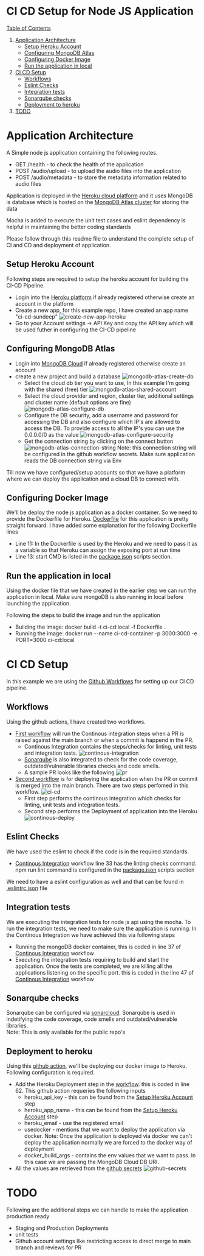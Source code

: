 # CI CD Setup for Node JS Application
[Table of Contents](#table-of-contents)
1. [Application Architecture](#application-architecture)  
    * [Setup Heroku Account](#setup-heroku-account)  
    * [Configuring MongoDB Atlas](#configuring-mongodb-atlas)  
    * [Configuring Docker Image](#configuring-docker-image) 
    * [Run the application in local](#run-the-application-in-local)  
2. [CI CD Setup](#ci-cd-setup)
    * [Workflows](#workflows)  
    * [Eslint Checks](#eslint-checks)  
    * [Integration tests](#integration-tests)  
    * [Sonarqube checks](#sonarqube-checks)  
    * [Deployment to heroku](#deployment-to-heroku)  
3. [TODO](#todo)

# Application Architecture
A Simple node js application containing the following routes.

* GET /health - to check the health of the application  
* POST /audio/upload - to upload the audio files into the application
* POST /audio/metadata - to store the metadata information related to audio files

Application is deployed in the [Heroku cloud platform](https://www.heroku.com/)  and it uses MongoDB is database which is hosted on the [MongoDB Atlas cluster](https://www.mongodb.com/cloud-database/benefits) for storing the data

Mocha is added to execute the unit test cases and eslint dependency is helpful in maintaining the better coding standards

Please follow through this readme file to understand the complete setup of CI and CD and deployment of application.


## Setup Heroku Account

Following steps are required to setup the heroku account for building the CI-CD Pipeline.  
* Login into the [Heroku platform](https://www.heroku.com/) if already registered otherwise create an account in the platform
* Create a new app, for this example repo, I have created an app name "ci-cd-sundeep" ![create-new-app-heroku](./docs/images/create-new-app-heroku.png)
* Go to your Account settings -> API Key and copy the API key which will be used futher in configuring the CI-CD pipeline  


## Configuring MongoDB Atlas

* Login into [MongoDB Cloud](https://www.mongodb.com/atlas) if already registered otherwise create an account
* create a new project and build a database ![mongodb-atlas-create-db](./docs/images/mongodb-atlas-create-db.png)  
    * Select the cloud db tier you want to use, In this example I'm going with the shared (free) tier ![mongodb-atlas-shared-account](./docs/images/mongodb-atlas-shared-account.png) 
    * Select the cloud provider and region, cluster tier, additional settings and cluster name (default options are fine) ![mongodb-atlas-configure-db](./docs/images/mongodb-atlas-configure-db.png) 
    * Configure the DB security, add a username and password for accessing the DB and also configure which IP's are allowed to access the DB. To provide access to all the IP's you can use the 0.0.0.0/0 as the value ![mongodb-atlas-configure-security](/docs/images/mongodb-atlas-configure-security.png)
    * Get the connection string by clicking on the connect button ![mongodb-atlas-connection-string](/docs/images/mongodb-atlas-connection-string.png)
    Note: this connection string will be configured in the github workflow secrets. Make sure application reads the DB connection string via Env 

Till now we have configured/setup accounts so that we have a platform where we can deploy the application and a cloud DB to connect with. 

## Configuring Docker Image
We'll be deploy the node js application as a docker container. So we need to provide the Dockerfile for Heroku. [Dockerfile](./Dockerfile) for this application is pretty straight forward. I have added some explanation for the following Dockerfile lines 

* Line 11: In the Dockerfile is used by the Heroku and we need to pass it as a variable so that Heroku can assign the exposing port at run time
* Line 13: start CMD is listed in the [package.json](./package.json) scripts section.

## Run the application in local
Using the docker file that we have created in the earlier step we can run the application in local. Make sure mongoDB is also running in local before launching the application.

Following the steps to build the image and run the application

* Building the image: docker build -t ci-cd:local -f Dockerfile .
* Running the image: docker run --name ci-cd-container -p 3000:3000 -e PORT=3000 ci-cd:local  

# CI CD Setup

In this example we are using the [Github Workflows](https://docs.github.com/en/actions/using-workflows) for setting up our CI CD pipeline. 

## Workflows
Using the github actions, I have created two workflows.  
* [First workflow](.github/workflows/ci.yml) will run the Continous integration steps when a PR is raised against the main branch or when a commit is happend in the PR.
    * Continous Integration contains the steps/checks for linting, unit tests and integration tests. ![continous-integration](/docs/images/continous-integration.png)
    * [Sonarqube](https://sonarcloud.io/) is also integrated to check for the code coverage, outdated/vulnerable libraries checks and code smells.
    * A sample PR looks like the following ![pr](/docs/images/pr.png)
* [Second workflow](.github/workflows/main.yml) is for deploying the application when the PR or commit is merged into the main branch. There are two steps perfomed in this workflow. ![ci-cd](/docs/images/ci-cd.png) 
    * First step performs the continous integration which checks for linting, unit tests and integration tests. 
    * Second step performs the Deployment of application into the Heroku ![continous-deploy](/docs/images/continous-deploy.png)

## Eslint Checks
We have used the eslint to check if the code is in the required standards. 
* [Continous Integration](.github/workflows/ci.yml) workflow line 33 has the linting checks command. npm run lint command is configured in the [package.json](./package.json) scripts section

We need to have a eslint configuration as well and that can be found in [.eslintrc.json](.eslintrc.json) file

## Integration tests
We are executing the integration tests for node js api using the mocha. To run the integration tests, we need to make sure the application is running. In the Continous Integration we have achieved this via following steps
* Running the mongoDB docker container, this is coded in line 37 of [Continous Integration](.github/workflows/ci.yml) workflow
* Executing the integration tests requiring to build and start the application. Once the tests are completed, we are killing all the applications listening on the specific port. this is coded in the line 47 of [Continous Integration](.github/workflows/ci.yml) workflow


## Sonarqube checks
Sonarqube can be configured via [sonarcloud](https://sonarcloud.io/). Sonarqube is used in indetifying the code coverage, code smells and outdated/vulnerable libraries.  
Note: This is only available for the public repo's

## Deployment to heroku
Using this [github action](https://github.com/marketplace/actions/deploy-to-heroku), we'll be deploying our docker image to Heroku. Following configuration is required.
* Add the Heroku Deployment step in the [workflow](.github/workflows/main.yml). this is coded in line 62. This github action requeries the following inputs
    * heroku_api_key - this can be found from the [Setup Heroku Account](#setup-heroku-account) step
    * heroku_app_name - this can be found from the [Setup Heroku Account](#setup-heroku-account) step
    * heroku_email - use the registered email
    * usedocker - mentions that we want to deploy the application via docker. Note: Once the application is deployed via docker we can't deploy the application normally we are forced to the docker way of deployment
    * docker_build_args - contains the env values that we want to pass. In this case we are passing the MongoDB Cloud DB URI.
* All the values are retrieved from the [github secrets](https://docs.github.com/en/actions/security-guides/encrypted-secrets) ![github-secrets](/docs/images/github-secrets.png)

# TODO

Following are the additional steps we can handle to make the application production ready
* Staging and Production Deployments
* unit tests
* Github account settings like restricting access to direct merge to main branch and reviews for PR
